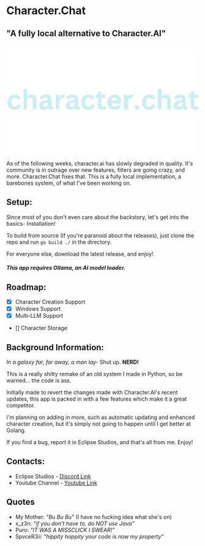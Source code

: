 # Character.Chat
## "A fully local alternative to Character.AI"

![character.chat logo](images/character.chat-logo.png)

As of the following weeks, character.ai has slowly degraded in quality. It's community is in outrage over new features, filters are going crazy, and more.
Character.Chat fixes that. This is a fully local implementation, a barebones system, of what I've been working on.

## Setup: 
Since most of you don't even care about the backstory, let's get into the basics- Installation!

To build from source (If you're paranoid about the releases), just clone the repo and run `go build ./` in the directory.

For everyone else, download the latest release, and enjoy!

##### This app requires **Ollama**, an AI model loader.

## Roadmap:
- [x] Character Creation Support
- [x] Windows Support
- [x] Multi-LLM Support
- [] Character Storage 

## Background Information:
*In a galaxy far, far away, a man lay-* Shut up. **NERD!**

This is a really shitty remake of an old system I made in Python, so be warned... the code is ass.

Initially made to revert the changes made with Character.AI's recent updates, this app is packed in with a few features which make it a great competitor.

I'm planning on adding in more, such as automatic updating and enhanced character creation, but it's simply not going to happen until I get better at Golang.

If you find a bug, report it in Eclipse Studios, and that's all from me. Enjoy!

## Contacts:

* Eclipse Studios - [Discord Link](https://discord.gg/zBvUqbahdb)
* Youtube Channel - [Youtube Link](https://youtube.com/@SpaceReii)

## Quotes
* My Mother: *"Bu Bu Bu"* (I have no fucking idea what she's on)
* x_z3n: *"if you don't have to, do NOT use Java"*
* Puro: *"IT WAS A MISSCLICK I SWEAR!"*
* SpvceR3ii: *"hippity hoppity your code is now my property"*